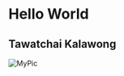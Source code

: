 # Hello World
## Tawatchai Kalawong
![MyPic](https://gitlab.com/uploads/-/system/user/avatar/6669974/avatar.png?width=400)


